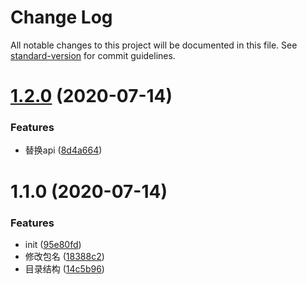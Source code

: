 # Change Log

All notable changes to this project will be documented in this file. See [standard-version](https://github.com/conventional-changelog/standard-version) for commit guidelines.

# [1.2.0](https://github.com/chqfly/cra-template-react-ts/compare/v1.1.0...v1.2.0) (2020-07-14)


### Features

* 替换api ([8d4a664](https://github.com/chqfly/cra-template-react-ts/commit/8d4a664))



# 1.1.0 (2020-07-14)


### Features

* init ([95e80fd](https://github.com/chqfly/cra-template-react-ts/commit/95e80fd))
* 修改包名 ([18388c2](https://github.com/chqfly/cra-template-react-ts/commit/18388c2))
* 目录结构 ([14c5b96](https://github.com/chqfly/cra-template-react-ts/commit/14c5b96))
